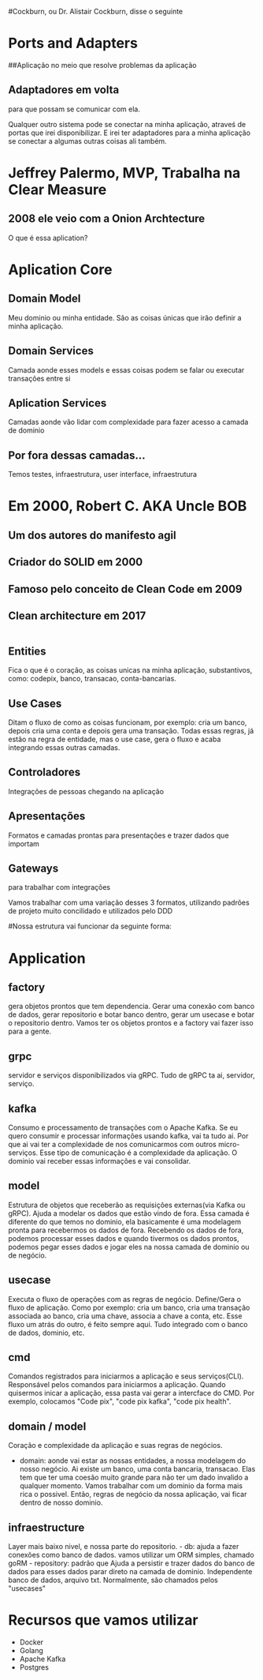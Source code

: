 #Cockburn, ou Dr. Alistair Cockburn, disse o seguinte
# Ports and Adapters

##Aplicação no meio 
que resolve problemas da aplicação

## Adaptadores em volta
para que possam se comunicar com ela.

Qualquer outro sistema pode se conectar na minha aplicação, atraveś de portas que irei disponibilizar. E irei ter adaptadores para a minha aplicação se conectar a algumas outras coisas ali também.



# Jeffrey Palermo, MVP, Trabalha na Clear Measure
## 2008 ele veio com a Onion Archtecture

O que é essa aplication?
# Aplication Core
## Domain Model
Meu dominio ou minha entidade. São as coisas únicas que irão definir a minha aplicação.

## Domain Services
Camada aonde esses models e essas coisas podem se falar ou executar transações entre si

## Aplication Services
Camadas aonde vão lidar com complexidade para fazer acesso a camada de dominio

## Por fora dessas camadas...
Temos testes, infraestrutura, user interface, infraestrutura


# Em 2000, Robert C. AKA Uncle BOB
## Um dos autores do manifesto agil
## Criador do SOLID em 2000
## Famoso pelo conceito de Clean Code em 2009
## Clean architecture em 2017
<img>

</img>

## Entities
Fica o que é o coração, as coisas unicas na minha aplicação, substantivos, como: codepix, banco, transacao, conta-bancarias.

## Use Cases
Ditam o fluxo de como as coisas funcionam, por exemplo: cria um banco, depois cria uma conta e depois gera uma transação. Todas essas regras, já estão na regra de entidade, mas o use case, gera o fluxo e acaba integrando essas outras camadas.

## Controladores
Integrações de pessoas chegando na aplicação

## Apresentações
Formatos e camadas prontas para presentações e trazer dados que importam

## Gateways
para trabalhar com integrações


Vamos trabalhar com uma variação desses 3 formatos, utilizando padrões de projeto muito concilidado e utilizados pelo DDD


#Nossa estrutura vai funcionar da seguinte forma:

# Application

## factory
gera objetos prontos que tem dependencia. Gerar uma conexão com banco de dados, gerar repositorio e botar banco dentro, gerar um usecase e botar o repositorio dentro. Vamos ter os objetos prontos e a factory vai fazer isso para a gente.

## grpc
servidor e serviços disponibilizados via gRPC. Tudo de gRPC ta ai, servidor, serviço.

## kafka
Consumo e processamento de transações com o Apache Kafka. Se eu quero consumir e processar informações usando kafka, vai ta tudo ai. Por que ai vai ter a complexidade de nos comunicarmos com outros micro-serviços. Esse tipo de comunicação é a complexidade da aplicação.
O dominio vai receber essas informações e vai consolidar.

## model
Estrutura de objetos que receberão as requisições externas(via Kafka ou gRPC). 
Ajuda a modelar os dados que estão vindo de fora.
Essa camada é diferente do que temos no dominio, ela basicamente é uma modelagem pronta para recebermos os dados de fora. Recebendo os dados de fora, podemos processar esses dados e quando tivermos os dados prontos, podemos pegar esses dados e jogar eles na nossa camada de dominio ou de negócio.

## usecase
Executa o fluxo de operações com as regras de negócio.
Define/Gera o fluxo de aplicação.
Como por exemplo: cria um banco, cria uma transação associada ao banco, cria uma chave, associa a chave a conta, etc. 
Esse fluxo um atrás do outro, é feito sempre aqui. Tudo integrado com o banco de dados, dominio, etc.

## cmd
Comandos registrados para iniciarmos a aplicação e seus serviços(CLI).
Responsável pelos comandos para iniciarmos a aplicação. Quando quisermos inicar a aplicação, essa pasta vai gerar a intercface do CMD. Por exemplo, colocamos "Code pix", "code pix kafka", "code pix health".

## domain / model
Coração e complexidade da aplicação e suas regras de negócios.
- domain: aonde vai estar as nossas entidades, a nossa modelagem do nosso negócio. Ai existe um banco, uma conta bancaria, transacao. Elas tem que ter uma coesão muito grande para não ter um dado invalido a qualquer momento. Vamos trabalhar com um dominio da forma mais rica o possivel.
Então, regras de negócio da nossa aplicação, vai ficar dentro de nosso dominio.

## infraestructure
Layer mais baixo nivel,  e nossa parte do repositorio. 
	- db: ajuda a fazer conexões como banco de dados. vamos utilizar um ORM simples, chamado goRM
	- repository: padrão que Ajuda a persistir e trazer dados do banco de dados para esses dados parar direto na camada de dominio. Independente banco de dados, arquivo txt. Normalmente, são chamados pelos "usecases"
	

# Recursos que vamos utilizar
- Docker
- Golang
- Apache Kafka
- Postgres